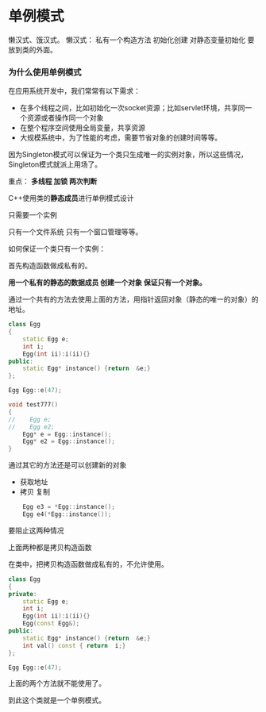# 单例模式

懒汉式、饿汉式。
懒汉式：
私有一个构造方法 初始化创建 
对静态变量初始化 要放到类的外面。

### 为什么使用单例模式

在应用系统开发中，我们常常有以下需求：

- 在多个线程之间，比如初始化一次socket资源；比如servlet环境，共享同一个资源或者操作同一个对象
- 在整个程序空间使用全局变量，共享资源
- 大规模系统中，为了性能的考虑，需要节省对象的创建时间等等。

因为Singleton模式可以保证为一个类只生成唯一的实例对象，所以这些情况，Singleton模式就派上用场了。

重点：
**多线程  加锁   两次判断** 

C++使用类的**静态成员**进行单例模式设计

只需要一个实例

只有一个文件系统 只有一个窗口管理等等。

如何保证一个类只有一个实例：

首先构造函数做成私有的。

**用一个私有的静态的数据成员 创建一个对象  保证只有一个对象。**

通过一个共有的方法去使用上面的方法，用指针返回对象（静态的唯一的对象）的地址。

```c++
class Egg
{
    static Egg e;
    int i;
    Egg(int ii):i(ii){}
public:
    static Egg* instance() {return  &e;}
};

Egg Egg::e(47);

void test777()
{
//    Egg e;
//    Egg e2;
    Egg* e = Egg::instance();
    Egg* e2 = Egg::instance();
}
```

通过其它的方法还是可以创建新的对象

- 获取地址
- 拷贝 复制

```c++
    Egg e3 = *Egg::instance();
    Egg e4(*Egg::instance());
```

要阻止这两种情况

上面两种都是拷贝构造函数

在类中，把拷贝构造函数做成私有的，不允许使用。

```c++
class Egg
{
private:
    static Egg e;
    int i;
    Egg(int ii):i(ii){}
    Egg(const Egg&);
public:
    static Egg* instance() {return  &e;}
    int val() const { return  i;}
};

Egg Egg::e(47);
```

上面的两个方法就不能使用了。

到此这个类就是一个单例模式。